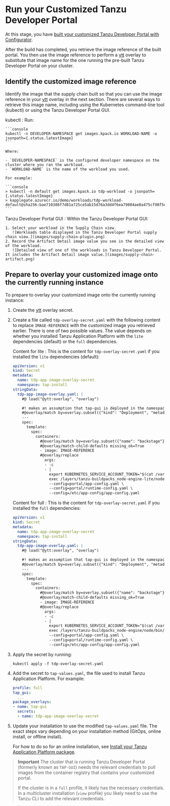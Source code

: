 # Run your Customized Tanzu Developer Portal

At this stage, you have [built your customized Tanzu Developer Portal with Configurator](building.hbs.md).

After the build has completed, you retrieve the image reference of the built portal.
You then use the image reference to perform a [ytt](https://carvel.dev/ytt/) overlay to substitute
that image name for the one running the pre-built Tanzu Developer Portal on your cluster.

## <a id="identify"></a> Identify the customized image reference

Identify the image that the supply chain built so that you can use the image reference in your
[ytt](https://carvel.dev/ytt/) overlay in the next section. There are several ways to retrieve this
image name, including using the Kubernetes command-line tool (kubectl) or using the
Tanzu Developer Portal GUI.

kubectl
: Run:

    ```console
    kubectl -n DEVELOPER-NAMESPACE get images.kpack.io WORKLOAD-NAME -o jsonpath={.status.latestImage}
    ```

    Where:

    - `DEVELOPER-NAMESPACE` is the configured developer namespace on the cluster where you ran the workload.
    - `WORKLOAD-NAME` is the name of the workload you used.

    For example:

    ```console
    > kubectl -n default get images.kpack.io tdp-workload -o jsonpath={.status.latestImage}
    > kapplegate.azurecr.io/demo/workloads/tdp-workload-default@sha256:bae710386f7d81a725ce5ab15d76a3dd4f6ea79804ae0a475cf98f5e3dd6cf82
    ```

Tanzu Developer Portal GUI
: Within the Tanzu Developer Portal GUI:

    1. Select your workload in the Supply Chain view.
       ![Workloads table displayed in the Tanzu Developer Portal supply chain view.](images/supply-chain-plugin.png)
    2. Record the Artifact Detail image value you see in the detailed view of the workload.
       ![Detailed view of one of the workloads in Tanzu Developer Portal. It includes the Artifact Detail image value.](images/supply-chain-artifact.png)

## <a id="prepare"></a> Prepare to overlay your customized image onto the currently running instance

To prepare to overlay your customized image onto the currently running instance:

1. Create the [ytt](https://carvel.dev/ytt/) overlay secret.

2. Create a file called `tdp-overlay-secret.yaml` with the following content to replace
   `IMAGE-REFERENCE` with the customized image you retrieved earlier. There is one of two possible
   values. The value depends on whether you installed Tanzu Application Platform with the `lite`
   dependencies (default) or the `full` dependencies.

    Content for lite
    : This is the content for `tdp-overlay-secret.yaml` if you installed the `lite` dependencies (default):

      ```yaml
      apiVersion: v1
      kind: Secret
      metadata:
        name: tdp-app-image-overlay-secret
        namespace: tap-install
      stringData:
        tdp-app-image-overlay.yaml: |
          #@ load("@ytt:overlay", "overlay")

          #! makes an assumption that tap-gui is deployed in the namespace: "tap-gui"
          #@overlay/match by=overlay.subset({"kind": "Deployment", "metadata": {"name": "server", "namespace": "tap-gui"}}), expects="1+"
          ---
          spec:
            template:
              spec:
                containers:
                  #@overlay/match by=overlay.subset({"name": "backstage"}),expects="1+"
                  #@overlay/match-child-defaults missing_ok=True
                  - image: IMAGE-REFERENCE
                  #@overlay/replace
                    args:
                    - -c
                    - |
                      export KUBERNETES_SERVICE_ACCOUNT_TOKEN="$(cat /var/run/secrets/kubernetes.io/serviceaccount/token)"
                      exec /layers/tanzu-buildpacks_node-engine-lite/node/bin/node portal/dist/packages/backend  \
                      --config=portal/app-config.yaml \
                      --config=portal/runtime-config.yaml \
                      --config=/etc/app-config/app-config.yaml
      ```

    Content for full
    : This is the content for `tdp-overlay-secret.yaml` if you installed the `full` dependencies:

      ```yaml
      apiVersion: v1
      kind: Secret
      metadata:
        name: tdp-app-image-overlay-secret
        namespace: tap-install
      stringData:
        tdp-app-image-overlay.yaml: |
          #@ load("@ytt:overlay", "overlay")

          #! makes an assumption that tap-gui is deployed in the namespace: "tap-gui"
          #@overlay/match by=overlay.subset({"kind": "Deployment", "metadata": {"name": "server", "namespace": "tap-gui"}}), expects="1+"
          ---
          spec:
            template:
              spec:
                containers:
                  #@overlay/match by=overlay.subset({"name": "backstage"}),expects="1+"
                  #@overlay/match-child-defaults missing_ok=True
                  - image: IMAGE-REFERENCE
                  #@overlay/replace
                    args:
                    - -c
                    - |
                      export KUBERNETES_SERVICE_ACCOUNT_TOKEN="$(cat /var/run/secrets/kubernetes.io/serviceaccount/token)"
                      exec /layers/tanzu-buildpacks_node-engine/node/bin/node portal/dist/packages/backend  \
                      --config=portal/app-config.yaml \
                      --config=portal/runtime-config.yaml \
                      --config=/etc/app-config/app-config.yaml
      ```

3. Apply the secret by running:

   ```console
   kubectl apply -f tdp-overlay-secret.yaml
   ```

4. Add the secret to `tap-values.yaml`, the file used to install Tanzu Application Platform.
   For example:

    ```yaml
    profile: full
    tap_gui:
      ...
    package_overlays:
    - name: tap-gui
      secrets:
      - name: tdp-app-image-overlay-secret
    ```

5. Update your installation to use the modified `tap-values.yaml` file. The exact steps vary depending
   on your installation method (GitOps, online install, or offline install).

   For how to do so for an online installation, see
   [Install your Tanzu Application Platform package](../../install-online/profile.hbs.md#install-your-tanzu-application-platform-package).

> **Important** The cluster that is running Tanzu Developer Portal (formerly known as `TAP-GUI`)
> needs the relevant credentials to pull images from the container registry that contains your
> customized portal.
>
> If the cluster is in a `full` profile, it likely has the necessary credentials.
> In a multicluster installation (`view` profile) you likely need to use the Tanzu CLI to add
> the relevant credentials.
